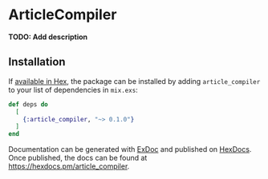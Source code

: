 # ArticleCompiler

**TODO: Add description**

## Installation

If [available in Hex](https://hex.pm/docs/publish), the package can be installed
by adding `article_compiler` to your list of dependencies in `mix.exs`:

```elixir
def deps do
  [
    {:article_compiler, "~> 0.1.0"}
  ]
end
```

Documentation can be generated with [ExDoc](https://github.com/elixir-lang/ex_doc)
and published on [HexDocs](https://hexdocs.pm). Once published, the docs can
be found at <https://hexdocs.pm/article_compiler>.

